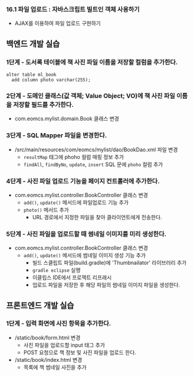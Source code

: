 ### 16.1 파일 업로드 : 자바스크립트 빌트인 객체 사용하기

- AJAX를 이용하여 파일 업로드 구현하기

## 백엔드 개발 실습

### 1단계 - 도서록 테이블에 책 사진 파일 이름을 저장할 컬럼을 추가한다.

```
alter table ml_book
  add column photo varchar(255);
```

### 2단계 - 도메인 클래스(값 객체; Value Object; VO)에 책 사진 파일 이름을 저장할 필드를 추가한다.

- com.eomcs.mylist.domain.Book 클래스 변경


### 3단계 - SQL Mapper 파일을 변경한다.

- /src/main/resources/com/eomcs/mylist/dao/BookDao.xml 파일 변경
  - `resultMap` 태그에 phoho 컬럼 매핑 정보 추가
  - `findAll`, `findByNo`, `update`, `insert` SQL 문에 `phoho` 컬럼 추가

### 4단계 - 사진 파일 업로드 기능을 페이지 컨트롤러에 추가한다.

- com.eomcs.mylist.controller.BookController 클래스 변경
  - `add()`, `update()` 메서드에 파일업로드 기능 추가
  - `photo()` 메서드 추가
    - URL 경로에서 지정한 파일을 찾아 클라이언트에게 전송한다.

### 5단계 - 사진 파일을 업로드할 때 썸네일 이미지를 미리 생성한다.

- com.eomcs.mylist.controller.BookController 클래스 변경
  - `add()`, `update()` 메서드에 썸네일 이미지 생성 기능 추가
    - 빌드 스클립트 파일(build.gradle)에 'Thumbnailator' 라이브러리 추가
    - `gradle eclipse` 실행
    - 이클립스 IDE에서 프로젝트 리프래시
    - 업로드 파일을 저장한 후 해당 파일의 썸네일 이미지 파일을 생성한다.



## 프론트엔드 개발 실습

### 1단계 - 입력 화면에 사진 항목을 추가한다.

- /static/book/form.html 변경
  - 사진 파일을 업로드할 input 태그 추가
  - POST 요청으로 책 정보 및 사진 파일을 업로드 한다.
- /static/book/index.html 변경
  - 목록에 책 썸네일 사진을 추가

#
